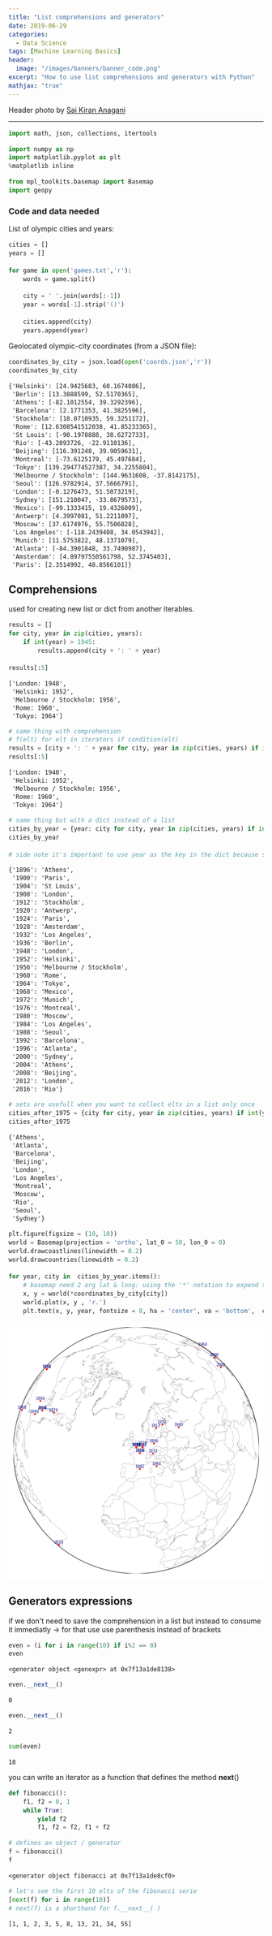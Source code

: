 ```yaml
---
title: "List comprehensions and generators"
date: 2019-06-29
categories:
  - Data Science
tags: [Machine Learning Basics]
header:
  image: "/images/banners/banner_code.png"
excerpt: "How to use list comprehensions and generators with Python"
mathjax: "true"
---
```


Header photo by [Sai Kiran Anagani](https://unsplash.com/@_imkiran)

---




```python
import math, json, collections, itertools
```


```python
import numpy as np
import matplotlib.pyplot as plt
%matplotlib inline
```


```python
from mpl_toolkits.basemap import Basemap
import geopy
```

### Code and data needed

List of olympic cities and years:


```python
cities = []
years = []

for game in open('games.txt','r'):
    words = game.split()
    
    city = ' '.join(words[:-1])
    year = words[-1].strip('()')

    cities.append(city)
    years.append(year)
```

Geolocated olympic-city coordinates (from a JSON file):


```python
coordinates_by_city = json.load(open('coords.json','r'))
coordinates_by_city
```




    {'Helsinki': [24.9425683, 60.1674086],
     'Berlin': [13.3888599, 52.5170365],
     'Athens': [-82.1012554, 39.3292396],
     'Barcelona': [2.1771353, 41.3825596],
     'Stockholm': [18.0710935, 59.3251172],
     'Rome': [12.6308541512038, 41.85233365],
     'St Louis': [-90.1978888, 38.6272733],
     'Rio': [-43.2093726, -22.9110136],
     'Beijing': [116.391248, 39.9059631],
     'Montreal': [-73.6125179, 45.497684],
     'Tokyo': [139.294774527387, 34.2255804],
     'Melbourne / Stockholm': [144.9631608, -37.8142175],
     'Seoul': [126.9782914, 37.5666791],
     'London': [-0.1276473, 51.5073219],
     'Sydney': [151.210047, -33.8679573],
     'Mexico': [-99.1333415, 19.4326009],
     'Antwerp': [4.3997081, 51.2211097],
     'Moscow': [37.6174976, 55.7506828],
     'Los Angeles': [-118.2439408, 34.0543942],
     'Munich': [11.5753822, 48.1371079],
     'Atlanta': [-84.3901848, 33.7490987],
     'Amsterdam': [4.89797550561798, 52.3745403],
     'Paris': [2.3514992, 48.8566101]}



## Comprehensions
used for creating new list or dict from another iterables.


```python
results = []
for city, year in zip(cities, years):
    if int(year) > 1945:
        results.append(city + ': ' + year)
        
results[:5]
```




    ['London: 1948',
     'Helsinki: 1952',
     'Melbourne / Stockholm: 1956',
     'Rome: 1960',
     'Tokyo: 1964']




```python
# same thing with comprehension
# f(elt) for elt in iterators if condition(elt)
results = [city + ': ' + year for city, year in zip(cities, years) if int(year) > 1945]
results[:5]
```




    ['London: 1948',
     'Helsinki: 1952',
     'Melbourne / Stockholm: 1956',
     'Rome: 1960',
     'Tokyo: 1964']




```python
# same thing but with a dict instead of a list
cities_by_year = {year: city for city, year in zip(cities, years) if int(year) > 1805}
cities_by_year

# side note it's important to use year as the key in the dict because some cities have seen the olympic games multiples times  
```




    {'1896': 'Athens',
     '1900': 'Paris',
     '1904': 'St Louis',
     '1908': 'London',
     '1912': 'Stockholm',
     '1920': 'Antwerp',
     '1924': 'Paris',
     '1928': 'Amsterdam',
     '1932': 'Los Angeles',
     '1936': 'Berlin',
     '1948': 'London',
     '1952': 'Helsinki',
     '1956': 'Melbourne / Stockholm',
     '1960': 'Rome',
     '1964': 'Tokyo',
     '1968': 'Mexico',
     '1972': 'Munich',
     '1976': 'Montreal',
     '1980': 'Moscow',
     '1984': 'Los Angeles',
     '1988': 'Seoul',
     '1992': 'Barcelona',
     '1996': 'Atlanta',
     '2000': 'Sydney',
     '2004': 'Athens',
     '2008': 'Beijing',
     '2012': 'London',
     '2016': 'Rio'}




```python
# sets are usefull when you want to collect elts in a list only once
cities_after_1975 = {city for city, year in zip(cities, years) if int(year) > 1975}
cities_after_1975
```




    {'Athens',
     'Atlanta',
     'Barcelona',
     'Beijing',
     'London',
     'Los Angeles',
     'Montreal',
     'Moscow',
     'Rio',
     'Seoul',
     'Sydney'}




```python
plt.figure(figsize = (10, 10))
world = Basemap(projection = 'ortho', lat_0 = 50, lon_0 = 0)
world.drawcoastlines(linewidth = 0.2)
world.drawcountries(linewidth = 0.2)

for year, city in  cities_by_year.items():
    # basemap need 2 arg lat & long: using the '*' notation to expend the tuple in coordinates_by_city
    x, y = world(*coordinates_by_city[city])
    world.plot(x, y , 'r.')
    plt.text(x, y, year, fontsize = 8, ha = 'center', va = 'bottom',  color = 'navy')
```


![png](/images/2019-06-29-list-comprehension-generators/output_14_0.png)


## Generators expressions
if we don't need to save the comprehension in a list but instead to consume it immediatly -> for that use use parenthesis instead of brackets


```python
even = (i for i in range(10) if i%2 == 0)
even
```




    <generator object <genexpr> at 0x7f13a1de8138>




```python
even.__next__()
```




    0




```python
even.__next__()
```




    2




```python
sum(even)
```




    18



you can write an iterator as a function that defines the method __next__()


```python
def fibonacci():
    f1, f2 = 0, 1
    while True:
        yield f2
        f1, f2 = f2, f1 + f2
```


```python
# defines an object / generator
f = fibonacci()
f
```




    <generator object fibonacci at 0x7f13a1de8cf0>




```python
# let's see the first 10 elts of the fibonacci serie
[next(f) for i in range(10)]
# next(f) is a shorthand for f.__next__( )
```




    [1, 1, 2, 3, 5, 8, 13, 21, 34, 55]




```python

```
